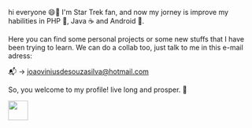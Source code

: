 hi everyone 😄🖖 I'm Star Trek fan, and now my jorney is improve my habilities in PHP 🐘, Java ☕️ and Android 🤖. 

Here you can find some personal projects or some new stuffs that I have been trying to learn. We can do a collab too, just talk to me in this e-mail adress:

📬 -> joaoviniusdesouzasilva@hotmail.com

So, you welcome to my profile! live long and prosper. 🖖

<img src="https://media.giphy.com/media/vFKqnCdLPNOKc/giphy.gif" width="40" height="40" />

<!---
jvinisan/jvinisan is a ✨ special ✨ repository because its `README.md` (this file) appears on your GitHub profile.
You can click the Preview link to take a look at your changes.
--->
